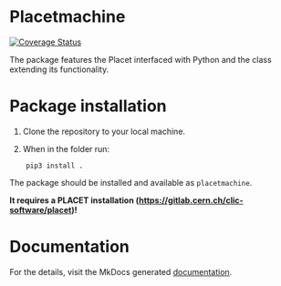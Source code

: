 # Placetmachine

[![Coverage Status](https://coveralls.io/repos/github/drozzoff/Placetmachine/badge.svg?branch=PPI-108)](https://coveralls.io/github/drozzoff/Placetmachine?branch=PPI-108)

The package features the Placet interfaced with Python and the class extending its functionality.


# Package installation

1. Clone the repository to your local machine.

2. When in the folder run:
```
    pip3 install .
```
The package should be installed and available as `placetmachine`.

**It requires a PLACET installation (https://gitlab.cern.ch/clic-software/placet)!**

# Documentation
For the details, visit the MkDocs generated [documentation](https://drozzoff.github.io/Placetmachine/).
